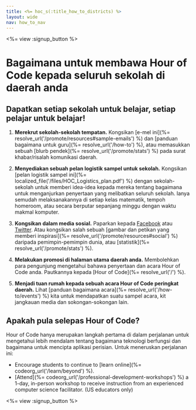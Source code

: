 ```yaml
---
title: <%= hoc_s(:title_how_to_districts) %>
layout: wide
nav: how_to_nav
---
```

<%= view :signup_button %>

# Bagaimana untuk membawa Hour of Code kepada seluruh sekolah di daerah anda

## Dapatkan setiap sekolah untuk belajar, setiap pelajar untuk belajar!

1. **Merekrut sekolah-sekolah tempatan.** Kongsikan [e-mel ini](%= resolve_url('/promote/resources#sample-emails') %) dan [panduan bagaimana untuk guru](%= resolve_url('/how-to') %), atau memasukkan sebuah [blurb pendek](%= resolve_url('/promote/stats') %) pada surat khabar/risalah komunikasi daerah.

2. **Menyediakan sebuah pelan logistik sampel untuk sekolah.** Kongsikan [pelan logistik sampel ini](%= localized_file('/files/HOC_Logistics_plan.pdf') %) dengan sekolah-sekolah untuk memberi idea-idea kepada mereka tentang bagaimana untuk menganjurkan penyertaan yang melibatkan seluruh sekolah. Ianya semudah melaksanakannya di setiap kelas matematik, tempoh homeroom, atau secara berputar sepanjang minggu dengan waktu makmal komputer.

3. **Kongsikan dalam media sosial.** Paparkan kepada [Facebook](https://www.facebook.com/sharer/sharer.php?u=http%3A%2F%2Fhourofcode.com%2Fus) atau [Twitter](https://twitter.com/intent/tweet?url=http%3A%2F%2Fhourofcode.com&text=I%27m%20participating%20in%20this%20year%27s%20%23HourOfCode%2C%20are%20you%3F%20%40codeorg&original_referer=https%3A%2F%2Fwww.google.com%2Furl%3Fq%3Dhttps%253A%252F%252Ftwitter.com%252Fshare%253Fhashtags%253D%2526amp%253Brelated%253Dcodeorg%2526amp%253Btext%253DI%252527m%252Bparticipating%252Bin%252Bthis%252Byear%252527s%252B%252523HourOfCode%25252C%252Bare%252Byou%25253F%252B%252540codeorg%2526amp%253Burl%253Dhttp%25253A%25252F%25252Fhourofcode.com%26sa%3DD%26sntz%3D1%26usg%3DAFQjCNE1GLTUbKZfMlEh9Aj5w0iswz6PYQ&related=codeorg&hashtags=). Atau kongsikan salah sebuah [gambar dan petikan yang memberi inspirasi](%= resolve_url('/promote/resources#social') %) daripada pemimpin-pemimpin dunia, atau [statistik](%= resolve_url('/promote/stats') %).

4. **Melakukan promosi di halaman utama daerah anda.** Membolehkan para pengunjung mengetahui bahawa penyertaan dan acara Hour of Code anda. Pautkannya kepada [Hour of Code](%= resolve_url('/') %).

5. **Menjadi tuan rumah kepada sebuah acara Hour of Code peringkat daerah.** Lihat [panduan bagaimana acara](%= resolve_url('/how-to/events') %) kita untuk mendapatkan suatu sampel acara, kit jangkauan media dan sokongan-sokongan lain.

## Apakah pula selepas Hour of Code?

Hour of Code hanya merupakan langkah pertama di dalam perjalanan untuk mengetahui lebih mendalam tentang bagaimana teknologi berfungsi dan bagaimana untuk mencipta aplikasi perisian. Untuk meneruskan perjalanan ini:

- Encourage students to continue to [learn online](%= codeorg_url('/learn/beyond') %).
- [Attend](%= codeorg_url('/professional-development-workshops') %) a 1-day, in-person workshop to receive instruction from an experienced computer science facilitator. (US educators only)

<%= view :signup_button %>